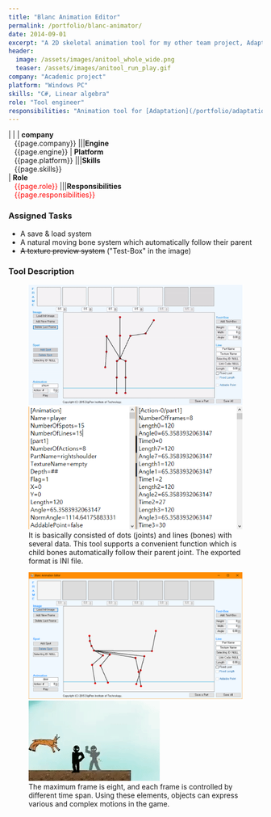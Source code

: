 ```yaml
---
title: "Blanc Animation Editor"
permalink: /portfolio/blanc-animator/
date: 2014-09-01
excerpt: "A 2D skeletal animation tool for my other team project, Adaptation."
header:
  image: /assets/images/anitool_whole_wide.png
  teaser: /assets/images/anitool_run_play.gif
company: "Academic project"
platform: "Windows PC"
skills: "C#, Linear algebra"
role: "Tool engineer"
responsibilities: "Animation tool for [Adaptation](/portfolio/adaptation)"
---
```


| |
| **company**<br>&nbsp;&nbsp;&nbsp;{{page.company}}								|||**Engine**<br>&nbsp;&nbsp;&nbsp;{{page.engine}}
| **Platform**<br>&nbsp;&nbsp;&nbsp;{{page.platform}}							|||**Skills**<br>&nbsp;&nbsp;&nbsp;{{page.skills}}	
| **Role**<br>&nbsp;&nbsp;&nbsp;<span style="color:red">{{page.role}}</span>	|||**Responsibilities**<br>&nbsp;&nbsp;&nbsp;<span style="color:red">{{page.responsibilities}}</span>

### Assigned Tasks
 - A save & load system
 - A natural moving bone system which automatically follow their parent
 - ~~A texture preview system~~ ("Test-Box" in the image)

### Tool Description
<figure class="half">
	<img src="/assets/images/anitool_demo.gif">
	<img src="/assets/images/anitool_exported_info.png">
	<figcaption>It is basically consisted of dots (joints) and lines (bones) with several data. This tool supports a convenient function which is child bones automatically follow their parent joint. The exported format is INI file.</figcaption>
</figure>

<figure class="half">
	<img src="/assets/images/anitool_whole.PNG">
	<img src="/assets/images/anitool_ingame.gif">
	<figcaption>The maximum frame is eight, and each frame is controlled by different time span. Using these elements, objects can express various and complex motions in the game.</figcaption>
</figure>